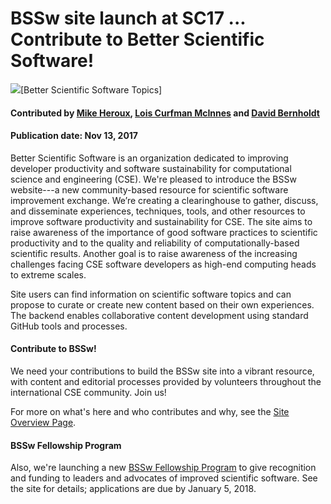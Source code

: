 # BSSw site launch at SC17 ... Contribute to Better Scientific Software!

<img src='https://github.com/betterscientificsoftware/images/raw/master/BSSwResourceTopics.png' />[Better Scientific Software Topics]

#### Contributed by [Mike Heroux](https://github.com/maherou "Mike Heroux GitHub Profile"), [Lois Curfman McInnes](https://github.com/curfman "Lois Curfman McInnes GitHub Profile") and [David Bernholdt](https://github.com/bernhold "Lois Curfman McInnes GitHub Profile")

#### Publication date: Nov 13, 2017

Better Scientific Software is an organization dedicated to improving developer productivity and software sustainability for computational science and engineering (CSE).  We're pleased to introduce the BSSw website---a new community-based resource for scientific software improvement exchange.  We’re creating a clearinghouse to gather, discuss, and disseminate experiences, techniques, tools, and other resources to improve software productivity and sustainability for CSE. The site aims to raise awareness of the importance of good software practices to scientific productivity and to the quality and reliability of computationally-based scientific results. Another goal is to raise awareness of the increasing challenges facing CSE software developers as high-end computing heads to extreme scales.

Site users can find information on scientific software topics and can propose to curate or create new content based on their own experiences. The backend enables collaborative content development using standard GitHub tools and processes.  

#### Contribute to BSSw!
We need your contributions to build the BSSw site into a vibrant resource, with content and editorial processes provided by volunteers throughout the international CSE community.  Join us!

For more on what's here and who contributes and why, see the [Site Overview Page](../../Site/SiteOverview.md).

#### BSSw Fellowship Program
Also, we're launching a new [BSSw Fellowship Program](../../Site/BSSwFellowshipProgram.md) to give recognition and funding to leaders and advocates of improved scientific software.  See the site for details; applications are due by January 5, 2018.

<!---
Publish: Yes
Categories: collaboration
Topics: discussion forums, Q&A sites
Tags: bssw-blog-article
Level: 2
Prerequisites: default
Aggregate: none
--->
